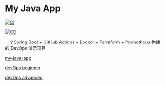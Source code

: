 # My Java App

[![CI](https://github.com/zhanzhanyao1/my-java-app/actions/workflows/ci.yml/badge.svg)](https://github.com/zhanzhanyao1/my-java-app/actions/workflows/ci.yml)

[![CD](https://github.com/zhanzhanyao1/my-java-app/actions/workflows/cd.yml/badge.svg)](https://github.com/zhanzhanyao1/my-java-app/actions/workflows/cd.yml)

一个Spring Boot + GitHub Actions + Docker + Terraform + Prometheus 构建的 DevOps 演示项目

[my-java-app](./docs/101.md)

[devOps beginner](./docs/devops_beginner_coverage.md)

[devOps advanced](./docs/devops_core_skills_advanced.md)
